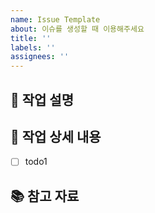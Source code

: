 ```yaml
---
name: Issue Template
about: 이슈를 생성할 때 이용해주세요
title: ''
labels: ''
assignees: ''
---
```


<!--
제목 앞에 아래 라벨을 추가해주세요.
 - [FEAT] 기능 추가
 - [FIX] 버그 수정
 - [REFACTOR] 코드 리팩토링
 - [CHORE] 패키지 매니저 업데이트, 빌드 관련
 - [TEST] 테스트 코드 작성 및 수정
 - [DOCS] 문서 업데이트
-->

## 🚀 작업 설명

<!-- 진행할 작업에 대해 간단하게 설명해주세요. -->

## 🌱 작업 상세 내용

<!-- 해당 작업을 수행하기 위해 해야 할 일들을 적어주세요. -->

- [ ] todo1

## 📚 참고 자료

<!-- (선택) 참고할만한 자료 및 파일이 있다면 첨부해주세요. -->
